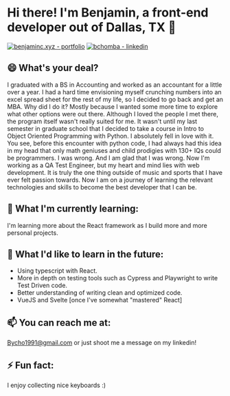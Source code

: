# Hi there! I'm Benjamin, a front-end developer out of Dallas, TX 👋

[![benjaminc.xyz - portfolio](https://img.shields.io/badge/benjaminc.xyz-portfolio-2ea44f?style=for-the-badge)](https://benjaminc.xyz)
[![bchomba - linkedin](https://img.shields.io/badge/bchomba-linkedin-0A66C2?style=for-the-badge)](https://www.linkedin.com/in/bchomba/)

## 😄 What's your deal?
I graduated with a BS in Accounting and worked as an accountant for a little over a year. I had a hard time envisioning myself crunching numbers into an excel spread sheet for the rest of my life, so I decided to go back and get an MBA. Why did I do it? Mostly because I wanted some more time to explore what other options were out there. Although I loved the people I met there, the program itself wasn't really suited for me. It wasn't until my last semester in graduate school that I decided to take a course in Intro to Object Oriented Programming with Python. I absolutely fell in love with it. You see, before this encounter with python code, I had always had this idea in my head that only math geniuses and child prodigies with 130+ IQs could be programmers. I was wrong. And I am glad that I was wrong. Now I'm working as a QA Test Engineer, but my heart and mind lies with web development. It is truly the one thing outside of music and sports that I have ever felt passion towards. Now I am on a journey of learning the relevant technologies and skills to become the best developer that I can be.

## 🔭 What I'm currently learning:
I'm learning more about the React framework as I build more and more personal projects.

## 🌱 What I'd like to learn in the future:
- Using typescript with React.
- More in depth on testing tools such as Cypress and Playwright to write Test Driven code.
- Better understanding of writing clean and optimized code.
- VueJS and Svelte [once I've somewhat "mastered" React]

## 📫 You can reach me at: 
Bycho1991@gmail.com or just shoot me a message on my linkedin!


## ⚡ Fun fact: 
I enjoy collecting nice keyboards :)

<!--
**bycho91/bycho91** is a ✨ _special_ ✨ repository because its `README.md` (this file) appears on your GitHub profile.

Here are some ideas to get you started:

- 🔭 I’m currently working on ...
- 🌱 I’m currently learning ...
- 👯 I’m looking to collaborate on ...
- 🤔 I’m looking for help with ...
- 💬 Ask me about ...
- 📫 How to reach me: ...
- 😄 Pronouns: ...
- ⚡ Fun fact: ...
-->
